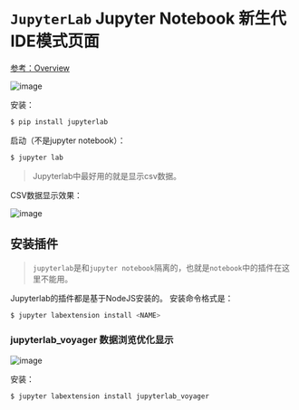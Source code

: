 # `JupyterLab` Jupyter Notebook 新生代IDE模式页面

[参考：Overview](https://jupyterlab.readthedocs.io/en/stable/getting_started/overview.html)

![image](https://user-images.githubusercontent.com/14041622/47287425-be9e1d00-d624-11e8-9519-1aed2739c6a7.png)

安装：
```sh
$ pip install jupyterlab
```

启动（不是jupyter notebook）：
```sh
$ jupyter lab
```

> Jupyterlab中最好用的就是显示csv数据。

CSV数据显示效果：

![image](https://user-images.githubusercontent.com/14041622/47287487-f6a56000-d624-11e8-8731-a1a4e2045e48.png)


## 安装插件
> `jupyterlab`是和`jupyter notebook`隔离的，也就是`notebook`中的插件在这里不能用。

Jupyterlab的插件都是基于NodeJS安装的。
安装命令格式是：
```sh
$ jupyter labextension install <NAME>
```

### jupyterlab_voyager 数据浏览优化显示


![image](https://user-images.githubusercontent.com/14041622/47288097-2e150c00-d627-11e8-8c09-cf4f098938d2.png)

安装：
```sh
$ jupyter labextension install jupyterlab_voyager
```

